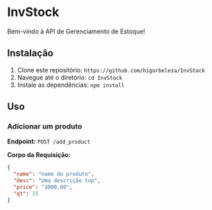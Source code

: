 # InvStock

Bem-vindo à API de Gerenciamento de Estoque!

## Instalação

1. Clone este repositório: `https://github.com/higorbeleza/InvStock`
2. Navegue até o diretório: `cd InvStock`
3. Instale as dependências: `npm install`

## Uso

### Adicionar um produto

**Endpoint:** `POST /add_product`

**Corpo da Requisição:**
```json
{
  "name": "nome do produto",
  "desc": "Uma descrição top",
  "price": "3000,00",
  "qt": 15
}
